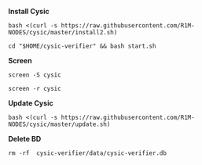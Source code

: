 <b> Install Cysic </b>

```
bash <(curl -s https://raw.githubusercontent.com/R1M-NODES/cysic/master/install2.sh)
```


```
cd "$HOME/cysic-verifier" && bash start.sh
```


<b>Screen</b>
```
screen -S cysic
```
```
screen -r cysic
```


<b> Update Cysic </b>

```
bash <(curl -s https://raw.githubusercontent.com/R1M-NODES/cysic/master/update.sh)
```
<b> Delete BD </b>

```
rm -rf  cysic-verifier/data/cysic-verifier.db
```
